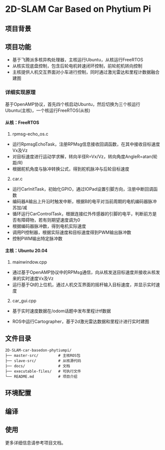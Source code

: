 # 2D-SLAM Car Based on Phytium Pi

## 项目背景


## 项目功能
- 基于飞腾派多核异构处理器，主核运行Ubuntu，从核运行FreeRTOS
- 从核实现底盘控制，包含后轮电机转速闭环控制，前轮舵机转向控制
- 主核提供人机交互界面对小车进行控制，同时通过激光雷达和里程计数据融合建图

### 详细实现原理
基于OpenAMP协议，首先四个核启动Ubuntu，然后切换为三个核运行Ubuntu(主核)，一个核运行FreeRTOS(从核)

#### 从核：FreeRTOS
1. rpmsg-echo_os.c
- 运行RpmsgEchoTask，注册RPMsg信息接收回调函数，在其中接收目标速度Vx及Vz
- 对目标速度进行运动学求解，转向半径R=Vx/Vz，转向角度AngleR=atan(轮距/R)
- 根据舵机角度与脉冲转换公式，得到舵机脉冲与后轮目标速度
2. car.c
- 运行CarInitTask，初始化GPIO，通过IOPad设置引脚方向，注册中断回调函数
- 编码器A输出上升沿时触发中断，根据B的电平对当前周期的电机编码器脉冲苏加/减
- 循环运行CarControlTask，根据连接红外传感器的引脚的电平，判断前方是否有障碍物，若有则期望速度调为0
- 根据编码器脉冲数，得到电机实际速度
- 调用PI控制器，根据实际速度和目标速度得到PWM输出脉冲数
- 控制PWM输出特定脉冲数

#### 主核：Ubuntu 20.04
1. mainwindow.cpp
- 通过基于OpenAMP协议中的RPMsg通信，向从核发送目标速度并接收从核发来的实时速度Vx及Vz
- 运行基于Qt的上位机，通过人机交互界面的摇杆输入目标速度，并显示实时速度
2. car_gui.cpp
- 基于实时速度数据在/odom话题中发布里程计tf数据

- ROS中运行Cartographer，基于2d激光雷达数据和里程计进行实时建图

## 文件目录
```
2D-SLAM-car-basedon-phytiumpi/
├── master-src/         # 主核ROS包
├── slave-src/          # 从核源代码
├── docs/               # 文档
├── executable-files/   # 可执行文件
└── README.md           # 项目介绍
```

## 环境配置


## 编译


## 使用


更多详细信息请参考项目文档。
